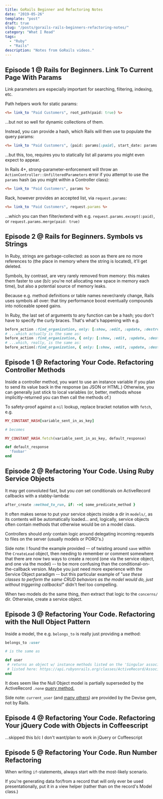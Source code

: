 ```yaml
---
title: GoRails Beginner and Refactoring Notes
date: "2019-05-26"
template: "post"
draft: true
slug: "/posts/gorails-rails-beginners-refactoring-notes/"
category: "What I Read"
tags:
  - "Ruby"
  - "Rails"
description: "Notes from GoRails videos."
---
```


## Episode 1 @ Rails for Beginners. Link To Current Page With Params

Link parameters are especially important for searching, filtering, indexing, etc.

Path helpers work for static params:
```rhtml
<%= link_to "Paid Customers", root_path(paid: true) %>
```
...but not so well for dynamic collections of them.

Instead, you can provide a hash, which Rails will then use to populate the query params:
```rhtml
<%= link_to "Paid Customers", {paid: params[:paid], start_date: params[:start], end_date: params[:end]} %>
```
...but this, too, requires you to statically list all params you might even expect to appear.

In Rails 4+, strong-parameter-enforcement will throw an `ActionController::UnfilteredParameters` error if you attempt to use the `params` hash (as you might within a Controller class):
```rhtml
<%= link_to "Paid Customers", params %>
```

Rack, however provides an accepted list, via `request.params`:
```rhtml
<%= link_to "Paid Customers", request.params %>
```
...which you can then filter/extend with e.g. `request.params.except(:paid)`, or `request.params.merge(paid: true)`


## Episode 2 @ Rails for Beginners. Symbols vs Strings

In Ruby, strings are garbage-collected: as soon as there are no more references to (the place in memory where the string is located), it'll get deleted.

Symbols, by contrast, are very rarely removed from memory: this makes them faster to use (b/c you're not allocating new space in memory each time), but also a potential source of memory leaks.

Because e.g. method definitions or table names never/rarely change, Rails uses symbols all over: that tiny performance boost eventually compounds into noticeable speed gains.

In Ruby, the last set of arguments to any function can be a hash; you don't have to specify the curly braces. That's what's happening with e.g.
```ruby
before_action :find_organization, only: [:show, :edit, :update, :destroy]
# ...which actually is the same as:
before_action :find_organization, { only: [:show, :edit, :update, :destroy] }
# ...which, really, is the same as:
before_action(:find_organization, { only: [:show, :edit, :update, :destroy] })
```


## Episode 1 @ Refactoring Your Code. Refactoring Controller Methods

Inside a controller method, you want to use an instance variable if you plan to send its value back in the response (as JSON or HTML.) Otherwise, you can generally just stick to local variables (or, better, methods whose implicitly-returned you can then call the methods of.)

To safety-proof against a `nil` lookup, replace bracket notation with `fetch`, e.g.
```ruby
MY_CONSTANT_HASH[variable_sent_in_as_key]

# becomes

MY_CONSTANT_HASH.fetch(variable_sent_in_as_key, default_response)

def default_response
  'foobar'
end
```


## Episode 2 @ Refactoring Your Code. Using Ruby Service Objects

It may get convoluted fast, but you _can_ set conditionals on ActiveRecord callbacks with a stabby-lambda:
```ruby
after_create :method_to_run, if: ->{ some_predicate_method }
```

It often makes sense to put your service objects inside a dir in `models/`, as its contents will be automatically loaded... and, logically, service objects often contain methods that otherwise would be on a model class.

Controllers should _only_ contain logic around delegating incoming requests to files on the server (usually models or PORO's.)

Side note: I found the example provided -- of twisting around `save` within the `CreateLead` object, then needing to remember or comment somewhere that there are now two ways to create a record (one via the service object, and one via the model) -- to be more confusing than the conditional-on-the-callback version. Maybe you just need more experience with the Service Object paradigm -- but this particular example of "_use these classes to perform the same CRUD behaviors as the model would do, just without triggering callbacks!_" didn't feel too compelling.

When two models do the same thing, _then_ extract that logic to the `concerns/` dir. Otherwise, create a service object.


## Episode 3 @ Refactoring Your Code. Refactoring with the Null Object Pattern

Inside a model, the e.g. `belongs_to` is really just providing a method:

```ruby
belongs_to :user

# is the same as

def user
 # returns an object w/ instance methods listed on the 'Singular associations' table,
 # listed here: https://api.rubyonrails.org/classes/ActiveRecord/Associations/ClassMethods.html
end

```

It does seem like the Null Object model is partially superseded by the ActiveRecord `.none` [query method.](https://api.rubyonrails.org/classes/ActiveRecord/QueryMethods.html#method-i-none)

Side note: `current_user` (and [many others](https://github.com/plataformatec/devise#controller-filters-and-helpers)) are provided by the Devise gem, not by Rails.

## Episode 4 @ Refactoring Your Code. Refactoring Your jQuery Code with Objects in Coffeescript

...skipped this b/c I don't want/plan to work in jQuery or Coffeescript

## Episode 5 @ Refactoring Your Code. Run Number Refactoring

When writing `if`-statements, always start with the most-likely scenario.

If you're generating data for/from a record that will only ever be used presentationally, put it in a view helper (rather than on the record's Model class.)

